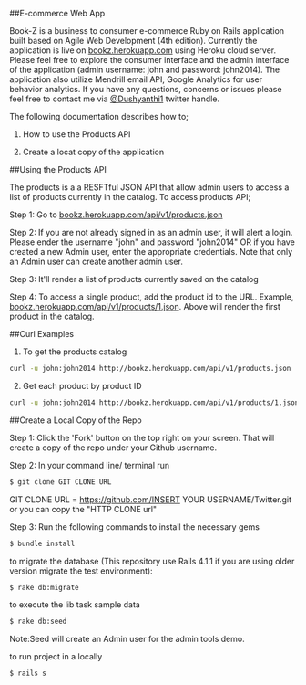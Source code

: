 ##E-commerce Web App

Book-Z is a business to consumer e-commerce Ruby on Rails application built based on Agile Web Development (4th edition). Currently the application is live on <a href="http://bookz.herokuapp.com/">bookz.herokuapp.com</a> using Heroku cloud server. Please feel free to explore the consumer interface and the admin interface of the application (admin username: john and password: john2014). The application also utilize Mendrill email API, Google Analytics for user behavior analytics. If you have any questions, concerns or issues please feel free to contact me via <a href="https://twitter.com/Dushyanthi1">@Dushyanthi1</a> twitter handle.

The following documentation describes how to;

1. How to use the Products API

2. Create a locat copy of the application


##Using the Products API

The products is a a RESFTful JSON API that allow admin users to access a list of products currently in the catalog. To access products API;

Step 1: Go to <a href="http://bookz.herokuapp.com/api/v1/products.json">bookz.herokuapp.com/api/v1/products.json</a>

Step 2: If you are not already signed in as an admin user, it will alert a login. Please ender the username "john" and password "john2014" OR if you have created a new Admin user, enter the appropriate credentials. Note that only an Admin user can create another admin user. 

Step 3: It'll render a list of products currently saved on the catalog

Step 4: To access a single product, add the product id to the URL. Example, <a href="http://bookz.herokuapp.com/api/v1/products/1.json">bookz.herokuapp.com/api/v1/products/1.json</a>. Above will render the first product in the catalog. 

##Curl Examples

1. To get the products catalog

```bash
curl -u john:john2014 http://bookz.herokuapp.com/api/v1/products.json
```

2. Get each product by product ID

```bash
curl -u john:john2014 http://bookz.herokuapp.com/api/v1/products/1.json
```

##Create a Local Copy of the Repo

Step 1: Click the 'Fork' button on the top right on your screen. That will create a copy of the repo under your Github username.

Step 2: In your command line/ terminal run

```bash
$ git clone GIT CLONE URL 
```
GIT CLONE URL = https://github.com/INSERT YOUR USERNAME/Twitter.git or you can copy the "HTTP CLONE url"

Step 3: Run the following commands 
to install the necessary gems 
```bash
$ bundle install 
```
to migrate the database (This repository use Rails 4.1.1 if you are using older version migrate the test environment): 
```bash
$ rake db:migrate
```

to execute the lib task sample data
```bash
$ rake db:seed 
```
Note:Seed will create an Admin user for the admin tools demo.

to run project in a  locally
```bash
$ rails s 
```
 

